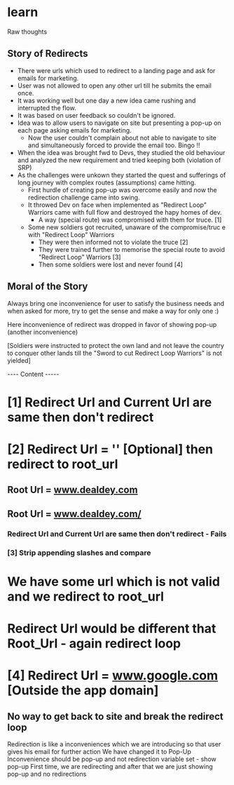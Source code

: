 learn
=====

Raw thoughts

Story of Redirects
------------------

- There were urls which used to redirect to a landing page and ask for
emails for marketing.
- User was not allowed to open any other url till he submits the email
  once.
- It was working well but one day a new idea came rushing and
  interrupted the flow.
- It was based on user feedback so couldn't be ignored.
- Idea was to allow users to navigate on site but presenting a pop-up on
  each page asking emails for marketing.
  - Now the user couldn't complain about not able to navigate to site
    and simultaneously forced to provide the email too. Bingo !!
- When the idea was brought fwd to Devs, they studied the old behaviour
  and analyzed the new requirement and tried keeping both (violation of
SRP)
- As the challenges were unkown they started the quest and sufferings of
  long journey with complex routes (assumptions) came hitting.
  - First hurdle of creating pop-up was overcome easily and now the
    redirection challenge came into swing.
  - It throwed Dev on face when implemented as "Redirect Loop" Warriors
    came with full flow and destroyed the hapy homes of dev.
    - A way (special route) was compromised with them for truce. [1]
  - Some new soldiers got recruited, unaware of the compromise/truc
    e with "Redirect Loop" Warriors
    - They were then informed not to violate the truce [2] 
    - They were trained further to memorise the special route to avoid
      "Redirect Loop" Warriors [3]
    - Then some soldiers were lost and never found [4]

Moral of the Story
------------------

Always bring one inconvenience for user to satisfy the business needs
and when asked for more, try to get the sense and make a way for only
one :)

Here inconvenience of redirect was dropped in favor of showing pop-up
(another inconvenience)

[Soldiers were instructed to protect the own land and not leave the
country to conquer other lands till the "Sword to cut Redirect Loop
Warriors" is not yielded]

---- Content -----
 
# [1] Redirect Url and Current Url are same then don't redirect
# [2] Redirect Url = '' [Optional] then redirect to root_url
## Root Url = www.dealdey.com
## Root Url = www.dealdey.com/
### Redirect Url and Current Url are same then don't redirect - Fails
### [3] Strip appending slashes and compare
# We have some url which is not valid and we redirect to root_url
# Redirect Url would be different that Root_Url - again redirect loop
# [4] Redirect Url = www.google.com [Outside the app domain]
## No way to get back to site and break the redirect loop

Redirection is like a inconveniences which we are introducing so that user gives his email for further action
We have changed it to Pop-Up
Inconvenience should be pop-up and not redirection
variable set - show pop-up
First time, we are redirecting and after that we are just showing pop-up and no redirections
